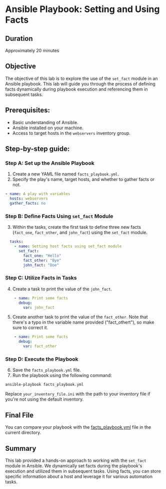 # Ansible Playbook: Setting and Using Facts

## Duration

Approximately 20 minutes

## Objective

The objective of this lab is to explore the use of the `set_fact` module in an Ansible playbook. This lab will guide you through the process of defining facts dynamically during playbook execution and referencing them in subsequent tasks.

## Prerequisites:

- Basic understanding of Ansible.
- Ansible installed on your machine.
- Access to target hosts in the `webservers` inventory group.

## Step-by-step guide:

### Step A: Set up the Ansible Playbook

1. Create a new YAML file named `facts_playbook.yml`.
2. Specify the play's name, target hosts, and whether to gather facts or not.

```yaml
- name: A play with variables
  hosts: webservers
  gather_facts: no
```

### Step B: Define Facts Using `set_fact` Module

3. Within the tasks, create the first task to define three new facts (`fact_one`, `fact_other`, and `john_fact`) using the `set_fact` module.

```yaml
  tasks:
    - name: Setting host facts using set_fact module
      set_fact:
        fact_one: "Hello"
        fact_other: "Bye"
        john_fact: "Doe"
```

### Step C: Utilize Facts in Tasks

4. Create a task to print the value of the `john_fact`.

```yaml
    - name: Print some facts
      debug:
        var: john_fact
```

5. Create another task to print the value of the `fact_other`. Note that there's a typo in the variable name provided ("fact_othert"), so make sure to correct it.

```yaml
    - name: Print some facts
      debug:
        var: fact_other
```

### Step D: Execute the Playbook

6. Save the `facts_playbook.yml` file.
7. Run the playbook using the following command:

```
ansible-playbook facts_playbook.yml
```

Replace `your_inventory_file.ini` with the path to your inventory file if you're not using the default inventory.

## Final File

You can compare your playbook with the [facts_playbook.yml](facts_playbook.yml) file in the current directory.

## Summary

This lab provided a hands-on approach to working with the `set_fact` module in Ansible. We dynamically set facts during the playbook's execution and utilized them in subsequent tasks. Using facts, you can store specific information about a host and leverage it for various automation tasks.